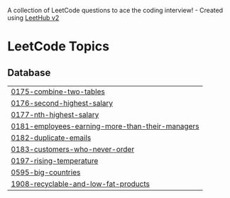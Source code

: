 A collection of LeetCode questions to ace the coding interview! - Created using [LeetHub v2](https://github.com/arunbhardwaj/LeetHub-2.0)
<!---LeetCode Topics Start-->
# LeetCode Topics
## Database
|  |
| ------- |
| [0175-combine-two-tables](https://github.com/Sahana-Chaudhary/SQL/tree/master/0175-combine-two-tables) |
| [0176-second-highest-salary](https://github.com/Sahana-Chaudhary/SQL/tree/master/0176-second-highest-salary) |
| [0177-nth-highest-salary](https://github.com/Sahana-Chaudhary/SQL/tree/master/0177-nth-highest-salary) |
| [0181-employees-earning-more-than-their-managers](https://github.com/Sahana-Chaudhary/SQL/tree/master/0181-employees-earning-more-than-their-managers) |
| [0182-duplicate-emails](https://github.com/Sahana-Chaudhary/SQL/tree/master/0182-duplicate-emails) |
| [0183-customers-who-never-order](https://github.com/Sahana-Chaudhary/SQL/tree/master/0183-customers-who-never-order) |
| [0197-rising-temperature](https://github.com/Sahana-Chaudhary/SQL/tree/master/0197-rising-temperature) |
| [0595-big-countries](https://github.com/Sahana-Chaudhary/SQL/tree/master/0595-big-countries) |
| [1908-recyclable-and-low-fat-products](https://github.com/Sahana-Chaudhary/SQL/tree/master/1908-recyclable-and-low-fat-products) |
<!---LeetCode Topics End-->
